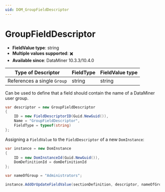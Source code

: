 ```yaml
---
uid: DOM_GroupFieldDescriptor
---
```


# GroupFieldDescriptor

- **FieldValue type**: string
- **Multiple values supported**: :heavy_multiplication_x:
- **Available since**: DataMiner 10.3.3/10.4.0

| Type of Descriptor | FieldType | FieldValue type |
|--------------------|-----------|-----------------|
| References a single `Group` | string | string |

Can be used to define that a field should contain the name of a DataMiner user group.

```csharp
var descriptor = new GroupFieldDescriptor
{
    ID = new FieldDescriptorID(Guid.NewGuid()),
    Name = "GroupFieldDescriptor",
    FieldType = typeof(string)
};
```

Assigning a `FieldValue` to the `FieldDescriptor` of a new `DomInstance`:

```csharp
var instance = new DomInstance 
{        
    ID = new DomInstanceId(Guid.NewGuid()),
    DomDefinitionId = domDefinitionId
};

var nameOfGroup = "Administrators";

instance.AddOrUpdateFieldValue(sectionDefinition, descriptor, nameOfGroup);
```